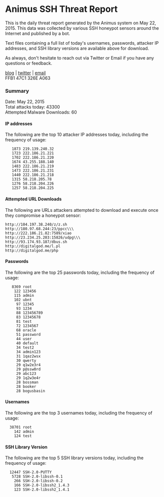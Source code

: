 # Animus SSH Threat Report

This is the daily threat report generated by the Animus system on May 22, 2015. This data was collected by various SSH honeypot sensors around the Internet and published by a bot.  

Text files containing a full list of today's usernames, passwords, attacker IP addresses, and SSH library versions are available above for download.  

As always, don't hesitate to reach out via Twitter or Email if you have any questions or feedback.  

[blog](http://morris.guru) | [twitter](https://twitter.com/andrew___morris) | [email](mailto:andrew@morris.guru)  
FFB1 47C1 326E A063  

### Summary

Date: May 22, 2015  
Total attacks today: 43300  
Attempted Malware Downloads: 60 

#### IP addresses
The following are the top 10 attacker IP addresses today, including the frequency of usage:
```
   1873 219.139.240.32
   1723 222.186.21.221
   1702 222.186.21.220
   1674 43.255.188.140
   1483 222.186.21.219
   1473 222.186.21.231
   1440 222.186.21.218
   1315 58.218.205.78
   1276 58.218.204.226
   1257 58.218.204.225
```

#### Attempted URL Downloads
The following are URLs attackers attempted to download and execute once they compromise a honeypot sensor:
```
http://104.197.38.240/z/z.sh
http://180.97.68.244:23/ppcc\\\
http://222.186.21.82:7589/xiao
http://23.234.25.203:15826/udpg\\\
http://93.174.93.187/dbus.sh
http://digitalgod.me/l.pl
http://digitalgod.me/php
```

#### Passwords
The following are the top 25 passwords today, including the frequency of usage:
```
   8369 root
    122 123456
    115 admin
    102 ubnt
     97 12345
     93 1234
     88 123456789
     83 12345678
     81 test
     72 1234567
     68 oracle
     51 password
     44 user
     40 default
     34 test2
     34 admin123
     31 1qaz2wsx
     30 qwerty
     29 q1w2e3r4
     29 p@ssw0rd
     29 abc123
     29 1q2w3e4r
     28 bossman
     28 booker
     28 bogusbasin
```

#### Usernames
The following are the top 3 usernames today, including the frequency of usage:
```
  38701 root
    142 admin
    124 test
```

#### SSH Library Version
The following are the top 5 SSH library versions today, including the frequency of usage:
```
  12447 SSH-2.0-PUTTY
   5728 SSH-2.0-libssh-0.1
    266 SSH-2.0-libssh-0.2
    166 SSH-2.0-libssh2_1.4.3
    123 SSH-2.0-libssh2_1.4.1
```
